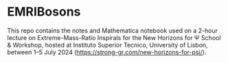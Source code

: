 # EMRIBosons

This repo contains the notes and Mathematica notebook used on a 2-hour lecture on Extreme-Mass-Ratio Inspirals for the New Horizons for Ψ School & Workshop, hosted at Instituto Superior Tecnico,
University of Lisbon, between 1–5 July 2024 (https://strong-gr.com/new-horizons-for-psi/).
